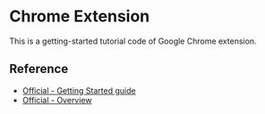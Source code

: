 # Chrome Extension

This is a getting-started tutorial code of Google Chrome extension.

## Reference
- [Official - Getting Started guide](https://developer.chrome.com/extensions/getstarted)
- [Official - Overview](https://developer.chrome.com/extensions/overview)
